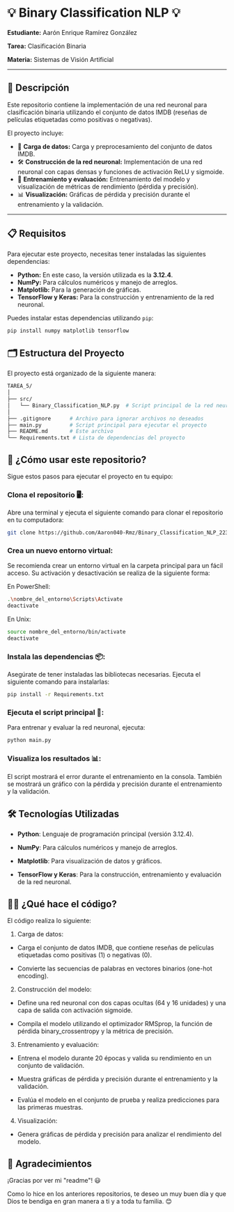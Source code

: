 # 💡 Binary Classification NLP 💡
**Estudiante:** Aarón Enrique Ramírez González  

**Tarea:** Clasificación Binaria  

**Materia:** Sistemas de Visión Artificial  

---

## 📝 Descripción
Este repositorio contiene la implementación de una red neuronal para clasificación binaria utilizando el conjunto de datos IMDB (reseñas de películas etiquetadas como positivas o negativas). 

El proyecto incluye:

- 🧩 **Carga de datos:** Carga y preprocesamiento del conjunto de datos IMDB.
- 🛠️ **Construcción de la red neuronal:** Implementación de una red neuronal con capas densas y funciones de activación ReLU y sigmoide.
- 🚀 **Entrenamiento y evaluación:** Entrenamiento del modelo y visualización de métricas de rendimiento (pérdida y precisión).
- 📊 **Visualización:** Gráficas de pérdida y precisión durante el entrenamiento y la validación.


---

## 📋 Requisitos
Para ejecutar este proyecto, necesitas tener instaladas las siguientes dependencias:

- **Python:** En este caso, la versión utilizada es la **3.12.4**.
- **NumPy:** Para cálculos numéricos y manejo de arreglos.
- **Matplotlib:** Para la generación de gráficas.
- **TensorFlow y Keras:** Para la construcción y entrenamiento de la red neuronal.

Puedes instalar estas dependencias utilizando `pip`:

```bash
pip install numpy matplotlib tensorflow
```
## 🗂️ Estructura del Proyecto

El proyecto está organizado de la siguiente manera:

``` bash
TAREA_5/
│
├── src/
│   └── Binary_Classification_NLP.py  # Script principal de la red neuronal
│
├── .gitignore      # Archivo para ignorar archivos no deseados
├── main.py         # Script principal para ejecutar el proyecto
├── README.md       # Este archivo
└── Requirements.txt # Lista de dependencias del proyecto
```
## 🚀 ¿Cómo usar este repositorio?
Sigue estos pasos para ejecutar el proyecto en tu equipo:

### Clona el repositorio 🖥️:
Abre una terminal y ejecuta el siguiente comando para clonar el repositorio en tu computadora:

```bash
git clone https://github.com/Aaron040-Rmz/Binary_Classification_NLP_2230294
```
### Crea un nuevo entorno virtual:
Se recomienda crear un entorno virtual en la carpeta principal para un fácil acceso. Su activación y desactivación se realiza de la siguiente forma:

En PowerShell:

```bash
.\nombre_del_entorno\Scripts\Activate
deactivate
```
En Unix:

```bash
source nombre_del_entorno/bin/activate
deactivate
```
### Instala las dependencias 📦:
Asegúrate de tener instaladas las bibliotecas necesarias. Ejecuta el siguiente comando para instalarlas:

```bash
pip install -r Requirements.txt
```
### Ejecuta el script principal 🚀:
Para entrenar y evaluar la red neuronal, ejecuta:

```bash
python main.py
```
### Visualiza los resultados 📊:
El script mostrará el error durante el entrenamiento en la consola.
También se mostrará un gráfico con la pérdida y precisión durante el entrenamiento y la validación. 

## 🛠️ Tecnologías Utilizadas
- **Python**: Lenguaje de programación principal (versión 3.12.4).

- **NumPy**: Para cálculos numéricos y manejo de arreglos.

- **Matplotlib**: Para visualización de datos y gráficos.

- **TensorFlow y Keras**: Para la construcción, entrenamiento y evaluación de la red neuronal.

## 🧑‍💻 ¿Qué hace el código?
El código realiza lo siguiente:

1. Carga de datos:

  * Carga el conjunto de datos IMDB, que contiene reseñas de películas etiquetadas como positivas (1) o negativas (0).

  * Convierte las secuencias de palabras en vectores binarios (one-hot encoding).

2. Construcción del modelo:

  * Define una red neuronal con dos capas ocultas (64 y 16 unidades) y una capa de salida con activación sigmoide.

  * Compila el modelo utilizando el optimizador RMSprop, la función de pérdida binary_crossentropy y la métrica de precisión.

3. Entrenamiento y evaluación:

  * Entrena el modelo durante 20 épocas y valida su rendimiento en un conjunto de validación.

  * Muestra gráficas de pérdida y precisión durante el entrenamiento y la validación.

  * Evalúa el modelo en el conjunto de prueba y realiza predicciones para las primeras muestras.

4. Visualización:

  * Genera gráficas de pérdida y precisión para analizar el rendimiento del modelo.

## 🙏 Agradecimientos
¡Gracias por ver mi "readme"! 😃

Como lo hice en los anteriores repositorios, te deseo un muy buen día y que Dios te bendiga en gran manera a ti y a toda tu familia. 😊
